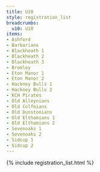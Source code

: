 ```yaml
---
title: U10
style: registration_list
breadcrumbs:
  u10: U10
items:
- Ashford
- Barbarians
- Blackheath 1
- Blackheath 2
- Blackheath 3
- Bromley
- Eton Manor 1
- Eton Manor 2
- Hackney Bulls 1
- Hackney Bulls 2
- KCH Pirates
- Old Alleynians
- Old Colfeians
- Old Dunstonians
- Old Elthamians 1
- Old Elthamians 2
- Sevenoaks 1
- Sevenoaks 2
- Sidcup 1
- Sidcup 2
---
```


{% include registration_list.html %}
